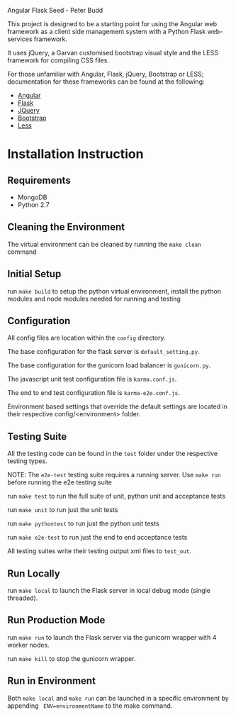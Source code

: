 Angular Flask Seed - Peter Budd

This project is designed to be a starting point for using the Angular web framework as a client side management system with a Python Flask web-services framework.

It uses jQuery, a Garvan customised bootstrap visual style and the LESS framework for compiling CSS files.

For those unfamiliar with Angular, Flask, jQuery, Bootstrap or LESS; documentation for these frameworks can be found at the following:

<ul>
    <li> <a href="http://angularjs.org/">Angular</a></li>
    <li> <a href="http://flask.pocoo.org/">Flask</a></li>
    <li> <a href="http://jquery.com/">JQuery</a></li>
    <li> <a href="http://getbootstrap.com/">Bootstrap</a></li>
    <li> <a href="http://lesscss.org/">Less</a></li>
</ul>

<h1>Installation Instruction</h1>

<h2>Requirements</h2>
<ul>
    <li>MongoDB</li>
    <li>Python 2.7</li>
</ul>

<h2>Cleaning the Environment</h2>

The virtual environment can be cleaned by running the `make clean` command

<h2>Initial Setup</h2>

run `make build` to setup the python virtual environment, install the python modules and node modules needed for running and testing

<h2>Configuration</h2>

All config files are location within the `config` directory.

The base configuration for the flask server is `default_setting.py`.

The base configuration for the gunicorn load balancer is `gunicorn.py`.

The javascript unit test configuration file is `karma.conf.js`.

The end to end test configuration file is `karma-e2e.conf.js`.

Environment based settings that override the default settings are located in their respective config/\<environment\> folder.

<h2>Testing Suite</h2>

All the testing code can be found in the `test` folder under the respective testing types.

NOTE: The `e2e-test` testing suite requires a running server. Use `make run` before running the e2e testing suite

run `make test` to run the full suite of unit, python unit and acceptance tests

run `make unit` to run just the unit tests

run `make pythontest` to run just the python unit tests

run `make e2e-test` to run just the end to end acceptance tests

All testing suites write their testing output xml files to `test_out`.

<h2>Run Locally</h2>

run `make local` to launch the Flask server in local debug mode (single threaded).

<h2>Run Production Mode</h2>

run `make run` to launch the Flask server via the gunicorn wrapper with 4 worker nodes.

run `make kill` to stop the gunicorn wrapper.

<h2>Run in Environment</h2>

Both `make local` and `make run` can be launched in a specific environment by appending ` ENV=environmentName` to the make command.
